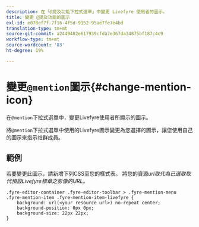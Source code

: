 ```yaml
---
description: 在「@提及功能下拉式選單」中變更 Livefyre 使用者的圖示。
title: 變更 @提及功能的圖示
exl-id: e078ef7f-7f16-4f5d-9152-95ae7fe7e4bd
translation-type: tm+mt
source-git-commit: a2449482e617939cfda7e367da34875bf187c4c9
workflow-type: tm+mt
source-wordcount: '83'
ht-degree: 19%

---
```


# 變更`@mention`圖示{#change-mention-icon}

在`@mention`下拉式選單中，變更Livefyre使用者所顯示的圖示。

將`@mention`下拉式選單中使用的Livefyre圖示變更為您選擇的圖示，讓您使用自己的圖示來指示社群成員。

## 範例

若要變更此圖示，請新增下列CSS至您的樣式表。 將您的資源&#x200B;*url取代為已選取取代預設Livefyre標章之影像的URL。*

```
.fyre-editor-container .fyre-editor-toolbar > .fyre-mention-menu .fyre-mention-item .fyre-mention-item-livefyre { 
    background: url(<your resource url>) no-repeat center; 
    background-position: 0px 0px; 
    background-size: 22px 22px; 
}
```
